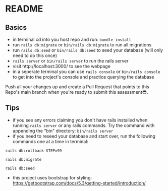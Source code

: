 # README

## Basics
- in terminal cd into you host repo and run: `bundle install`
- run `rails db:migrate` or `bin/rails db:migrate` to run all migrations
- run `rails db:seed` or `bin/rails db:seed` to seed your database (will only need to do this once)
- `rails server` or `bin/rails server` to run the rails server
- visit http://localhost:3000/ to see the webpage
- in a seperate terminal you can use `rails console` or `bin/rails console` to get into the project's console and practice querying the database

Push all your changes up and create a Pull Request that points to this Repo's main branch when you're ready to submit this assessment😎.

## Tips
- if you see any errors claiming you don't have rails installed when running `rails server` or any rails commands. Try the command with appending the "bin" directory: `bin/rails server`
- if you need to reseed your database and start over, run the following commands one at a time in terminal:
```
rails db:rollback STEP=99 

rails db:migrate

rails db:seed
```
- this project uses bootstrap for styling: https://getbootstrap.com/docs/5.3/getting-started/introduction/

